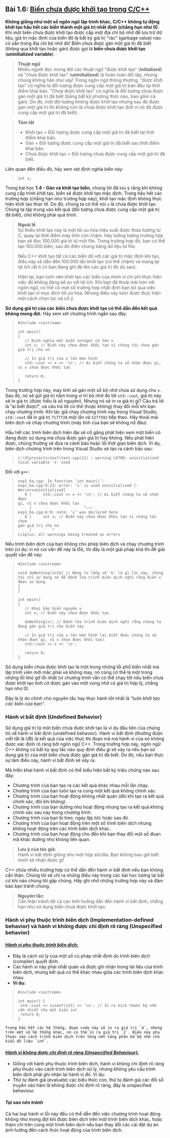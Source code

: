 ## **Bài 1.6: <u>Biến chưa được khởi tạo trong C/C++</u>**

**Không giống như một số ngôn ngữ lập trình khác, C/C++ không tự động khởi tạo hầu hết các biến thành một giá trị nhất định (chẳng hạn như 0).** Khi một biến chưa được khởi tạo được cấp một địa chỉ bộ nhớ để lưu trữ dữ liệu, giá trị mặc định của biến đó là bất kỳ giá trị "rác" (garbage value) nào có sẵn trong địa chỉ bộ nhớ đó! Biến chưa được gán một giá trị đã biết (thông qua khởi tạo hoặc gán) được gọi là **biến chưa được khởi tạo** (**uninitialized variable**).

>**Thuật ngữ**\
>Nhiều người đọc mong đợi các thuật ngữ "được khởi tạo" (**initialized**) và "chưa được khởi tạo" (**uninitialized**) là hoàn toàn đối lập, nhưng chúng không hẳn như vậy! Trong ngôn ngữ thông thường, "được khởi tạo" có nghĩa là đối tượng được cung cấp một giá trị ban đầu tại thời điểm khai báo. "Chưa được khởi tạo" có nghĩa là đối tượng chưa được gán một giá trị đã biết (bằng bất kỳ phương thức nào, bao gồm cả gán). Do đó, một đối tượng không được khởi tạo nhưng sau đó được gán một giá trị thì không còn là chưa được khởi tạo (bởi vì nó đã được cung cấp một giá trị đã biết).

>**Tóm tắt**
>- Khởi tạo = Đối tượng được cung cấp một giá trị đã biết tại thời điểm khai báo.
>- Gán = Đối tượng được cung cấp một giá trị đã biết sau thời điểm khai báo.
>- Chưa được khởi tạo = Đối tượng chưa được cung cấp một giá trị đã biết.

Liên quan đến điều đó, hãy xem xét định nghĩa biến này:
>`int x;`

Trong bài học **1.4 - Gán và khởi tạo biến**, chúng tôi đã lưu ý rằng khi không cung cấp trình khởi tạo, biến sẽ được khởi tạo mặc định. Trong hầu hết các trường hợp (chẳng hạn như trường hợp này), khởi tạo mặc định không thực hiện khởi tạo thực tế. Do đó, chúng ta có thể nói `x` là chưa được khởi tạo. Chúng ta tập trung vào kết quả (đối tượng chưa được cung cấp một giá trị đã biết), chứ không phải quá trình.

>**Ngoài lề**\
>Sự thiếu khởi tạo này là một tối ưu hóa hiệu suất được thừa hưởng từ C, quay lại thời điểm máy tính còn chậm. Hãy tưởng tượng trường hợp bạn sẽ đọc 100.000 giá trị từ một file. Trong trường hợp đó, bạn có thể tạo 100.000 biến, sau đó điền chúng bằng dữ liệu từ file.
>
>Nếu C++ khởi tạo tất cả các biến đó với các giá trị mặc định khi tạo, điều này sẽ dẫn đến 100.000 lần khởi tạo (có thể chậm) và mang lại lợi ích rất ít (vì bạn đang ghi đè lên các giá trị đó dù sao).
>
>Hiện tại, bạn luôn nên khởi tạo các biến của mình vì chi phí thực hiện việc đó không đáng kể so với lợi ích. Khi bạn đã thoải mái hơn với ngôn ngữ, có thể có một số trường hợp nhất định bạn bỏ qua việc khởi tạo vì mục đích tối ưu hóa. Nhưng điều này luôn được thực hiện một cách chọn lọc và cố ý.

**Sử dụng giá trị của các biến chưa được khởi tạo có thể dẫn đến kết quả không mong đợi.** Hãy xem xét chương trình ngắn sau đây:
>```
>#include <iostream>
>
>int main()
>{
>    // Định nghĩa một biến integer có tên x
>    int x; // Biến này chưa được khởi tạo vì chúng tôi chưa gán giá trị cho nó
>
>    // In giá trị của x lên màn hình
>    std::cout << x << '\n'; // Ai biết chúng ta sẽ nhận được gì, vì x chưa được khởi tạo
>
>    return 0;
>}
>```

Trong trường hợp này, máy tính sẽ gán một số bộ nhớ chưa sử dụng cho `x`. Sau đó, nó sẽ gửi giá trị nằm trong vị trí bộ nhớ đó tới `std::cout`, giá trị này sẽ in giá trị (được hiểu là số nguyên). Nhưng nó sẽ in ra giá trị gì? Câu trả lời là “ai biết được!”, và câu trả lời có thể (hoặc không) thay đổi mỗi khi bạn chạy chương trình. Khi tác giả chạy chương trình này trong Visual Studio, `std::cout` đã in giá trị `7177728` một lần và `5277592` tiếp theo. Hãy thoải mái biên dịch và chạy chương trình (máy tính của bạn sẽ không nổ đâu).


Hầu hết các trình biên dịch hiện đại sẽ cố gắng phát hiện xem một biến có đang được sử dụng mà chưa được gán giá trị hay không. Nếu phát hiện 
được, chúng thường sẽ đưa ra cảnh báo hoặc lỗi thời gian biên dịch. Ví dụ, biên dịch chương trình trên trong Visual Studio sẽ tạo ra cảnh báo sau:

>`c:\VCprojects\test\test.cpp(11) : warning C4700: uninitialized local variable 'x' used`

Đối với `g++`:
>```
>exp1_6a.cpp: In function ‘int main()’:
>exp1_6a.cpp:9:23: error: ‘x’ is used uninitialized [-Werror=uninitialized]
>    9 |     std::cout << x << '\n'; // Ai biết chúng ta sẽ nhận được
> gì, vì x chưa được khởi tạo
>      |                       ^~~~
>exp1_6a.cpp:6:9: note: ‘x’ was declared here
>    6 |     int x; // Biến này chưa được khởi tạo vì chúng tôi chưa 
>gán giá trị cho nó
>      |         ^
>cc1plus: all warnings being treated as errors
>```

Nếu trình biên dịch của bạn không cho phép biên dịch và chạy chương trình trên (ví dụ: vì nó coi vấn đề này là lỗi), thì đây là một giải pháp khả thi để giải quyết vấn đề này:

>```
>#include <iostream>
>
>void doNothing(int&) // Đừng lo lắng về '&' là gì lúc này, chúng tôi chỉ sử dụng nó để đánh lừa trình biên dịch nghĩ rằng biến x được sử dụng
>{
>}
>
>int main()
>{
>    // Khai báo biến nguyên x
>    int x; // Biến này chưa được khởi tạo
>
>    doNothing(x); // Đánh lừa trình biên dịch nghĩ rằng chúng ta đang gán giá trị cho biến này
>
>    // In giá trị của x lên màn hình (ai biết được chúng ta sẽ nhận được gì, vì x chưa được khởi tạo).
>    std::cout << x << '\n';
>
>    return 0;
>}

Sử dụng biến chưa được khởi tạo là một trong những lỗi phổ biến nhất mà lập trình viên mới mắc phải và không may, nó cũng có thể là một trong những lỗi khó gỡ lỗi nhất (vì chương trình vẫn có thể chạy tốt nếu biến chưa được khởi tạo tình cờ được gán vào một vùng nhớ có giá trị hợp lý, chẳng hạn như 0).

Đây là lý do chính cho nguyên tắc hay thực hành tốt nhất là *“luôn khởi tạo các biến của bạn”*.


### **Hành vi bất định (Undefined Behavior)**


Sử dụng giá trị từ một biến chưa được khởi tạo là ví dụ đầu tiên của chúng tôi về hành vi bất định (undefined behavior). Hành vi bất định (thường được viết tắt là UB) là kết quả của việc thực thi đoạn mã mà hành vi của nó không được xác định rõ ràng bởi ngôn ngữ C++. Trong trường hợp này, ngôn ngữ C++ không có bất kỳ quy tắc nào quy định điều gì sẽ xảy ra nếu bạn sử dụng giá trị của một biến chưa được gán giá trị đã biết. Do đó, nếu bạn thực sự làm điều này, hành vi bất định sẽ xảy ra.

Mã triển khai hành vi bất định có thể biểu hiện bất kỳ triệu chứng nào sau đây:
- Chương trình của bạn tạo ra các kết quả khác nhau mỗi lần chạy.
- Chương trình của bạn luôn tạo ra cùng một kết quả không chính xác.
- Chương trình của bạn hoạt động không nhất quán (đôi khi tạo ra kết quả chính xác, đôi khi không).
- Chương trình của bạn dường như hoạt động nhưng tạo ra kết quả không chính xác sau này trong chương trình.
- Chương trình của bạn bị treo, ngay lập tức hoặc sau đó.
- Chương trình của bạn hoạt động trên một số trình biên dịch nhưng không hoạt động trên các trình biên dịch khác.
- Chương trình của bạn hoạt động cho đến khi bạn thay đổi một số đoạn mã khác dường như không liên quan.

>**Lưu ý của tác giả:**\
>Hành vi bất định giống như một hộp sôcôla. Bạn không bao giờ biết mình sẽ nhận được gì!

C++ chứa nhiều trường hợp có thể dẫn đến hành vi bất định nếu bạn không cẩn thận. Chúng tôi sẽ chỉ ra những điều này trong các bài học tương lai bất cứ khi nào chúng tôi gặp chúng. Hãy ghi nhớ những trường hợp này và đảm bảo bạn tránh chúng.

>**Nguyên tắc:**\
>Cẩn thận tránh tất cả các tình huống dẫn đến hành vi bất định, chẳng hạn như sử dụng biến chưa được khởi tạo.


### **Hành vi phụ thuộc trình biên dịch (Implementation-defined behavior) và hành vi không được chỉ định rõ ràng (Unspecified behavior)**



#### <u>*Hành vi phụ thuộc trình biên dịch:*</u>

- Đây là cách xử lý của một số cú pháp nhất định do trình biên dịch (compiler) quyết định.
- Các hành vi này phải nhất quán và được ghi nhận trong tài liệu của trình biên dịch, nhưng kết quả có thể khác nhau giữa các trình biên dịch khác nhau.
- **Ví dụ:**
>```
>#include <iostream>
>
>int main() {
>  std::cout << sizeof(int) << '\n'; // In ra kích thước bộ nhớ cần thiết cho một kiểu int
>  return 0;
>}
>```

    Trong hầu hết các hệ thống, đoạn code này sẽ in ra giá trị `4`, nhưng trên một số hệ thống khác, nó có thể in ra giá trị `2`. Điều này phụ thuộc vào cách trình biên dịch trên từng nền tảng phân bổ bộ nhớ cho kiểu dữ liệu `int`.




#### <u>*Hành vi không được chỉ định rõ ràng (Unspecified Behaviour):*</u>

- Giống với hành phụ thuộc trình biên dịch, hành vi không chỉ định rõ ràng phụ thuộc vào cách trình biên dịch xử lý, nhưng không yêu cầu trình biên dịch phải ghi nhận lại hành vi đó.
Ví dụ: 
- Thứ tự đánh giá (evaluate) các biểu thức con, thứ tự đánh giá các đối số truyền vào hàm là không được chỉ định rõ ràng, đây là unspecified behaviour.

#### *Tại sao nên tránh*

Cả hai loại hành vi lỗi này đều có thể dẫn đến việc chương trình hoạt động không như mong đợi khi được biên dịch trên một trình biên dịch khác, hoặc thậm chí trên cùng một trình biên dịch nếu bạn thay đổi các cài đặt dự án ảnh hưởng đến cách thức hoạt động của trình biên dịch.
